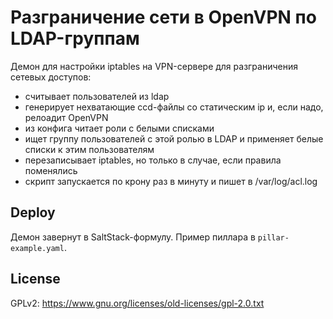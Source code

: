 Разграничение сети в OpenVPN по LDAP-группам
============================================

Демон для настройки iptables на VPN-сервере для разграничения сетевых доступов:
* считывает пользователей из ldap
* генерирует нехватающие ccd-файлы со статическим ip и, если надо, релоадит OpenVPN
* из конфига читает роли с белыми списками
* ищет группу пользователей с этой ролью в LDAP и применяет белые списки к этим пользователям 
* перезаписывает iptables, но только в случае, если правила поменялись
* скрипт запускается по крону раз в минуту и пишет в /var/log/acl.log


Deploy
------

Демон завернут в SaltStack-формулу. Пример пиллара в `pillar-example.yaml`.


License
-------

GPLv2: https://www.gnu.org/licenses/old-licenses/gpl-2.0.txt